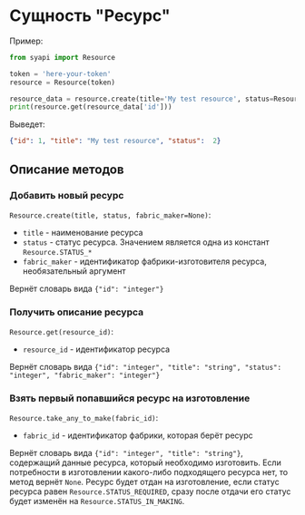 # Сущность "Ресурс"

Пример:
```python
from syapi import Resource

token = 'here-your-token'
resource = Resource(token)

resource_data = resource.create(title='My test resource', status=Resource.STATUS_REQUIRED)
print(resource.get(resource_data['id']))
```

Выведет:
```json
{"id": 1, "title": "My test resource", "status":  2}
```

## Описание методов

### Добавить новый ресурс

`Resource.create(title, status, fabric_maker=None)`:
- `title` - наименование ресурса
- `status` - статус ресурса. Значением является одна из констант `Resource.STATUS_*`
- `fabric_maker` - идентификатор фабрики-изготовителя ресурса, необязательный аргумент

Вернёт словарь вида `{"id": "integer"}`

### Получить описание ресурса

`Resource.get(resource_id)`:
- `resource_id` - идентификатор ресурса

Вернёт словарь вида `{"id": "integer", "title": "string", "status": "integer", "fabric_maker": "integer"}`

### Взять первый попавшийся ресурс на изготовление

`Resource.take_any_to_make(fabric_id)`:
- `fabric_id` - идентификатор фабрики, которая берёт ресурс

Вернёт словарь вида `{"id": "integer", "title": "string"}`, содержащий данные ресурса, который необходимо изготовить.
Если потребности в изготовлении какого-либо подходящего ресурса нет, то метод вернёт `None`. 
Ресурс будет отдан на изготовление, если статус ресурса равен `Resource.STATUS_REQUIRED`,
сразу после отдачи его статус будет изменён на `Resource.STATUS_IN_MAKING`.
